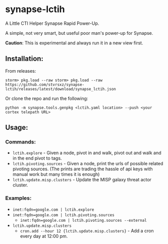 # synapse-lctih

A Little CTI Helper Synapse Rapid Power-Up.

A simple, not very smart, but useful poor man's power-up for Synapse.

**Caution**: This is experimental and always run it in a new view first.

## Installation:

From releases:

```
storm> pkg.load --raw storm> pkg.load --raw https://github.com/stvrsxz/synapse-lctih/releases/latest/download/synapse_lctih.json
```

Or clone the repo and run the following:

```
python -m synapse.tools.genpkg <lctih.yaml location> --push <your cortex telepath URL>
```

## Usage:

### Commands:

- `lctih.explore` - Given a node, pivot in and walk, pivot out and walk and in the end pivot to tags.
- `lctih.pivoting.sources` - Given a node, print the urls of possible related pivoting sources. (The prints are trading the hassle of api keys with manual work but many times it is enough)
- `lctih.update.misp.clusters` - Update the MISP galaxy threat actor cluster.

### Examples:

- `inet:fqdn=google.com | lctih.explore`
- `inet:fqdn=google.com | lctih.pivoting.sources`
    - `inet:fqdn=google.com | lctih.pivoting.sources --external`
- `lctih.update.misp.clusters`
    - `cron.add --hour 12 {lctih.update.misp.clusters}` - Add a cron every day at 12:00 pm.





